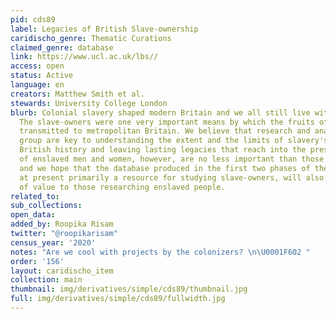```yaml
---
pid: cds89
label: Legacies of British Slave-ownership
caridischo_genre: Thematic Curations
claimed_genre: database
link: https://www.ucl.ac.uk/lbs//
access: open
status: Active
language: en
creators: Matthew Smith et al.
stewards: University College London
blurb: Colonial slavery shaped modern Britain and we all still live with its legacies.
  The slave-owners were one very important means by which the fruits of slavery were
  transmitted to metropolitan Britain. We believe that research and analysis of this
  group are key to understanding the extent and the limits of slavery's role in shaping
  British history and leaving lasting legacies that reach into the present. The stories
  of enslaved men and women, however, are no less important than those of slave-owners,
  and we hope that the database produced in the first two phases of the project, while
  at present primarily a resource for studying slave-owners, will also provide information
  of value to those researching enslaved people.
related_to:
sub_collections:
open_data:
added_by: Roopika Risam
twitter: "@roopikarisam"
census_year: '2020'
notes: "Are we cool with projects by the colonizers? \n\U0001F602 "
order: '156'
layout: caridischo_item
collection: main
thumbnail: img/derivatives/simple/cds89/thumbnail.jpg
full: img/derivatives/simple/cds89/fullwidth.jpg
---
```

